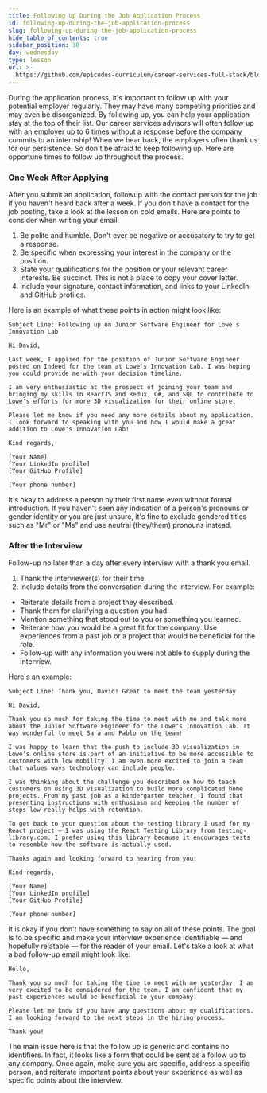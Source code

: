 ```yaml
---
title: Following Up During the Job Application Process
id: following-up-during-the-job-application-process
slug: following-up-during-the-job-application-process
hide_table_of_contents: true
sidebar_position: 30
day: wednesday
type: lesson
url: >-
  https://github.com/epicodus-curriculum/career-services-full-stack/blob/main/6_Follow-Up_During_the_Job_Application_Process.md
---
```


During the application process, it's important to follow up with your potential employer regularly. They may have many competing priorities and may even be disorganized. By following up, you can help your application stay at the top of their list. Our career services advisors will often follow up with an employer up to 6 times without a response before the company commits to an internship! When we hear back, the employers often thank us for our persistence. So don't be afraid to keep following up. Here are opportune times to follow up throughout the process.

### One Week After Applying

After you submit an application, followup with the contact person for the job if you haven't heard back after a week. If you don't have a contact for the job posting, take a look at the lesson on cold emails. Here are points to consider when writing your email.

1. Be polite and humble. Don't ever be negative or accusatory to try to get a response.
2. Be specific when expressing your interest in the company or the position.
3. State your qualifications for the position or your relevant career interests. Be succinct. This is not a place to copy your cover letter.
4. Include your signature, contact information, and links to your LinkedIn and GitHub profiles.

Here is an example of what these points in action might look like:

```
Subject Line: Following up on Junior Software Engineer for Lowe's Innovation Lab

Hi David,
 
Last week, I applied for the position of Junior Software Engineer posted on Indeed for the team at Lowe's Innovation Lab. I was hoping you could provide me with your decision timeline.
 
I am very enthusiastic at the prospect of joining your team and bringing my skills in ReactJS and Redux, C#, and SQL to contribute to Lowe's efforts for more 3D visualization for their online store.
 
Please let me know if you need any more details about my application. I look forward to speaking with you and how I would make a great addition to Lowe's Innovation Lab!
 
Kind regards,
 
[Your Name]
[Your LinkedIn profile]
[Your GitHub Profile]
 
[Your phone number]
```

It's okay to address a person by their first name even without formal introduction. If you haven't seen any indication of a person's pronouns or gender identity or you are just unsure, it's fine to exclude gendered titles such as "Mr" or "Ms" and use neutral (they/them) pronouns instead.

### After the Interview

Follow-up no later than a day after every interview with a thank you email.

1. Thank the interviewer(s) for their time. 
2. Include details from the conversation during the interview. For example:  
  * Reiterate details from a project they described. 
  * Thank them for clarifying a question you had.
  * Mention something that stood out to you or something you learned.
  * Reiterate how you would be a great fit for the company. Use experiences from a past job or a project that would be beneficial for the role.
  * Follow-up with any information you were not able to supply during the interview. 

Here's an example:

```
Subject Line: Thank you, David! Great to meet the team yesterday

Hi David,

Thank you so much for taking the time to meet with me and talk more about the Junior Software Engineer for the Lowe's Innovation Lab. It was wonderful to meet Sara and Pablo on the team!

I was happy to learn that the push to include 3D visualization in Lowe's online store is part of an initiative to be more accessible to customers with low mobility. I am even more excited to join a team that values ways technology can include people.

I was thinking about the challenge you described on how to teach customers on using 3D visualization to build more complicated home projects. From my past job as a kindergarten teacher, I found that presenting instructions with enthusiasm and keeping the number of steps low really helps with retention.

To get back to your question about the testing library I used for my React project — I was using the React Testing Library from testing-library.com. I prefer using this library because it encourages tests to resemble how the software is actually used.

Thanks again and looking forward to hearing from you!

Kind regards,
 
[Your Name]
[Your LinkedIn profile]
[Your GitHub Profile]
 
[Your phone number]
```

It is okay if you don't have something to say on all of these points. The goal is to be specific and make your interview experience identifiable — and hopefully relatable — for the reader of your email. Let's take a look at what a bad follow-up email might look like:


```
Hello,

Thank you so much for taking the time to meet with me yesterday. I am very excited to be considered for the team. I am confident that my past experiences would be beneficial to your company.

Please let me know if you have any questions about my qualifications. I am looking forward to the next steps in the hiring process.

Thank you!
```

The main issue here is that the follow up is generic and contains no identifiers. In fact, it looks like a form that could be sent as a follow up to any company. Once again, make sure you are specific, address a specific person, and reiterate important points about your experience as well as specific points about the interview.